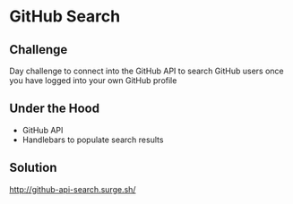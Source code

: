 # GitHub Search

## Challenge

Day challenge to connect into the GitHub API to search GitHub users once you have logged into your own GitHub profile

## Under the Hood

- GitHub API
- Handlebars to populate search results

## Solution

http://github-api-search.surge.sh/
